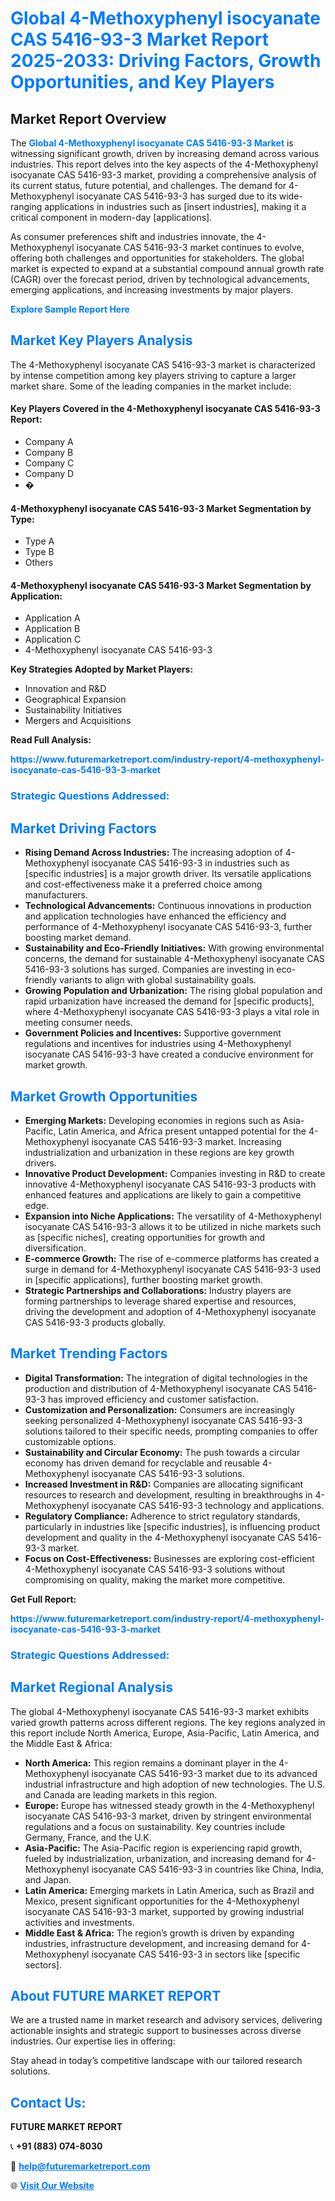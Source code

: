 <h1 style="color: #007BFF;">Global 4-Methoxyphenyl isocyanate CAS 5416-93-3 Market Report 2025-2033: Driving Factors, Growth Opportunities, and Key Players</h1>

<section id="overview">
<h2>Market Report Overview</h2>
<p>The <a href="https://www.futuremarketreport.com/industry-report/4-methoxyphenyl-isocyanate-cas-5416-93-3-market" style="color: #007BFF; text-decoration: none;"><strong>Global 4-Methoxyphenyl isocyanate CAS 5416-93-3 Market</strong></a> is witnessing significant growth, driven by increasing demand across various industries. This report delves into the key aspects of the 4-Methoxyphenyl isocyanate CAS 5416-93-3 market, providing a comprehensive analysis of its current status, future potential, and challenges. The demand for 4-Methoxyphenyl isocyanate CAS 5416-93-3 has surged due to its wide-ranging applications in industries such as [insert industries], making it a critical component in modern-day [applications].</p>
<p>As consumer preferences shift and industries innovate, the 4-Methoxyphenyl isocyanate CAS 5416-93-3 market continues to evolve, offering both challenges and opportunities for stakeholders. The global market is expected to expand at a substantial compound annual growth rate (CAGR) over the forecast period, driven by technological advancements, emerging applications, and increasing investments by major players.</p>
</section>

<section id="overview">
<p><a href="https://www.futuremarketreport.com/request-sample/reportId=119138" style="color: #007BFF; text-decoration: none;"><strong>Explore Sample Report Here</strong></a></p>
</section>

<section id="key-players">
<h2 style="color: #007BFF;">Market Key Players Analysis</h2>
<p>The 4-Methoxyphenyl isocyanate CAS 5416-93-3 market is characterized by intense competition among key players striving to capture a larger market share. Some of the leading companies in the market include:</p>
<h4>Key Players Covered in the 4-Methoxyphenyl isocyanate CAS 5416-93-3 Report:</h4>
<ul><li>Company A</li><li>Company B</li><li>Company C</li><li>Company D</li><li>�</li></ul>
<h4>4-Methoxyphenyl isocyanate CAS 5416-93-3 Market Segmentation by Type:</h4>
<ul><li>Type A</li><li>Type B</li><li>Others</li></ul>

<h4>4-Methoxyphenyl isocyanate CAS 5416-93-3 Market Segmentation by Application:</h4>
<ul><li>Application A</li><li>Application B</li><li>Application C</li><li>4-Methoxyphenyl isocyanate CAS 5416-93-3</li></ul>
<p><strong>Key Strategies Adopted by Market Players:</strong></p>
<ul>
<li>Innovation and R&D</li>
<li>Geographical Expansion</li>
<li>Sustainability Initiatives</li>
<li>Mergers and Acquisitions</li>
</ul>
</section>

<section>
<p><strong>Read Full Analysis: </strong></p><a href="https://www.futuremarketreport.com/industry-report/4-methoxyphenyl-isocyanate-cas-5416-93-3-market" style="color: #007BFF; text-decoration: none;"><strong>https://www.futuremarketreport.com/industry-report/4-methoxyphenyl-isocyanate-cas-5416-93-3-market</strong></a>
<h3 style="color: #007BFF;">Strategic Questions Addressed:</h3>
</section>

<section id="driving-factors">
<h2 style="color: #007BFF;">Market Driving Factors</h2>
<ul>
<li><strong>Rising Demand Across Industries:</strong> The increasing adoption of 4-Methoxyphenyl isocyanate CAS 5416-93-3 in industries such as [specific industries] is a major growth driver. Its versatile applications and cost-effectiveness make it a preferred choice among manufacturers.</li>
<li><strong>Technological Advancements:</strong> Continuous innovations in production and application technologies have enhanced the efficiency and performance of 4-Methoxyphenyl isocyanate CAS 5416-93-3, further boosting market demand.</li>
<li><strong>Sustainability and Eco-Friendly Initiatives:</strong> With growing environmental concerns, the demand for sustainable 4-Methoxyphenyl isocyanate CAS 5416-93-3 solutions has surged. Companies are investing in eco-friendly variants to align with global sustainability goals.</li>
<li><strong>Growing Population and Urbanization:</strong> The rising global population and rapid urbanization have increased the demand for [specific products], where 4-Methoxyphenyl isocyanate CAS 5416-93-3 plays a vital role in meeting consumer needs.</li>
<li><strong>Government Policies and Incentives:</strong> Supportive government regulations and incentives for industries using 4-Methoxyphenyl isocyanate CAS 5416-93-3 have created a conducive environment for market growth.</li>
</ul>
</section>

<section id="growth-opportunities">
<h2 style="color: #007BFF;">Market Growth Opportunities</h2>
<ul>
<li><strong>Emerging Markets:</strong> Developing economies in regions such as Asia-Pacific, Latin America, and Africa present untapped potential for the 4-Methoxyphenyl isocyanate CAS 5416-93-3 market. Increasing industrialization and urbanization in these regions are key growth drivers.</li>
<li><strong>Innovative Product Development:</strong> Companies investing in R&D to create innovative 4-Methoxyphenyl isocyanate CAS 5416-93-3 products with enhanced features and applications are likely to gain a competitive edge.</li>
<li><strong>Expansion into Niche Applications:</strong> The versatility of 4-Methoxyphenyl isocyanate CAS 5416-93-3 allows it to be utilized in niche markets such as [specific niches], creating opportunities for growth and diversification.</li>
<li><strong>E-commerce Growth:</strong> The rise of e-commerce platforms has created a surge in demand for 4-Methoxyphenyl isocyanate CAS 5416-93-3 used in [specific applications], further boosting market growth.</li>
<li><strong>Strategic Partnerships and Collaborations:</strong> Industry players are forming partnerships to leverage shared expertise and resources, driving the development and adoption of 4-Methoxyphenyl isocyanate CAS 5416-93-3 products globally.</li>
</ul>
</section>

<section id="trending-factors">
<h2 style="color: #007BFF;">Market Trending Factors</h2>
<ul>
<li><strong>Digital Transformation:</strong> The integration of digital technologies in the production and distribution of 4-Methoxyphenyl isocyanate CAS 5416-93-3 has improved efficiency and customer satisfaction.</li>
<li><strong>Customization and Personalization:</strong> Consumers are increasingly seeking personalized 4-Methoxyphenyl isocyanate CAS 5416-93-3 solutions tailored to their specific needs, prompting companies to offer customizable options.</li>
<li><strong>Sustainability and Circular Economy:</strong> The push towards a circular economy has driven demand for recyclable and reusable 4-Methoxyphenyl isocyanate CAS 5416-93-3 solutions.</li>
<li><strong>Increased Investment in R&D:</strong> Companies are allocating significant resources to research and development, resulting in breakthroughs in 4-Methoxyphenyl isocyanate CAS 5416-93-3 technology and applications.</li>
<li><strong>Regulatory Compliance:</strong> Adherence to strict regulatory standards, particularly in industries like [specific industries], is influencing product development and quality in the 4-Methoxyphenyl isocyanate CAS 5416-93-3 market.</li>
<li><strong>Focus on Cost-Effectiveness:</strong> Businesses are exploring cost-efficient 4-Methoxyphenyl isocyanate CAS 5416-93-3 solutions without compromising on quality, making the market more competitive.</li>
</ul>
</section>

<section>
<p><strong>Get Full Report: </strong></p><a href="https://www.futuremarketreport.com/industry-report/4-methoxyphenyl-isocyanate-cas-5416-93-3-market" style="color: #007BFF; text-decoration: none;"><strong>https://www.futuremarketreport.com/industry-report/4-methoxyphenyl-isocyanate-cas-5416-93-3-market</strong></a>
<h3 style="color: #007BFF;">Strategic Questions Addressed:</h3>
</section>


<section id="regional-analysis">
<h2 style="color: #007BFF;">Market Regional Analysis</h2>
<p>The global 4-Methoxyphenyl isocyanate CAS 5416-93-3 market exhibits varied growth patterns across different regions. The key regions analyzed in this report include North America, Europe, Asia-Pacific, Latin America, and the Middle East & Africa:</p>
<ul>
<li><strong>North America:</strong> This region remains a dominant player in the 4-Methoxyphenyl isocyanate CAS 5416-93-3 market due to its advanced industrial infrastructure and high adoption of new technologies. The U.S. and Canada are leading markets in this region.</li>
<li><strong>Europe:</strong> Europe has witnessed steady growth in the 4-Methoxyphenyl isocyanate CAS 5416-93-3 market, driven by stringent environmental regulations and a focus on sustainability. Key countries include Germany, France, and the U.K.</li>
<li><strong>Asia-Pacific:</strong> The Asia-Pacific region is experiencing rapid growth, fueled by industrialization, urbanization, and increasing demand for 4-Methoxyphenyl isocyanate CAS 5416-93-3 in countries like China, India, and Japan.</li>
<li><strong>Latin America:</strong> Emerging markets in Latin America, such as Brazil and Mexico, present significant opportunities for the 4-Methoxyphenyl isocyanate CAS 5416-93-3 market, supported by growing industrial activities and investments.</li>
<li><strong>Middle East & Africa:</strong> The region’s growth is driven by expanding industries, infrastructure development, and increasing demand for 4-Methoxyphenyl isocyanate CAS 5416-93-3 in sectors like [specific sectors].</li>
</ul>
</section>

<footer>
<h2 style="color: #007BFF;">About FUTURE MARKET REPORT</h2>
<p>We are a trusted name in market research and advisory services, delivering actionable insights and strategic support to businesses across diverse industries. Our expertise lies in offering:</p>

<p>Stay ahead in today’s competitive landscape with our tailored research solutions.</p>

<h2 style="color: #007BFF;">Contact Us:</h2>
<p><strong>FUTURE MARKET REPORT</strong></p>
<p>📞 <strong>+91 (883) 074-8030</strong></p>
<p>📧 <strong><a href="mailto:help@futuremarketreport.com" style="color: #007BFF;">help@futuremarketreport.com</a></strong></p>
<p>🌐 <strong><a href="https://www.futuremarketreport.com/" style="color: #007BFF;">Visit Our Website</a></strong></p>
</footer>